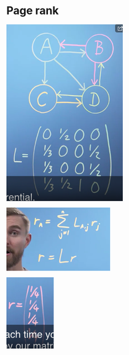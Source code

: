 # Page rank

![Page%20rank%20c1f73042aa63476f81244b2dc481f603/Screenshot_2020-09-03_at_11.59.46_PM.png](Page%20rank%20c1f73042aa63476f81244b2dc481f603/Screenshot_2020-09-03_at_11.59.46_PM.png)

![Page%20rank%20c1f73042aa63476f81244b2dc481f603/Screenshot_2020-09-04_at_12.01.55_AM.png](Page%20rank%20c1f73042aa63476f81244b2dc481f603/Screenshot_2020-09-04_at_12.01.55_AM.png)

![Page%20rank%20c1f73042aa63476f81244b2dc481f603/Screenshot_2020-09-04_at_12.01.46_AM.png](Page%20rank%20c1f73042aa63476f81244b2dc481f603/Screenshot_2020-09-04_at_12.01.46_AM.png)